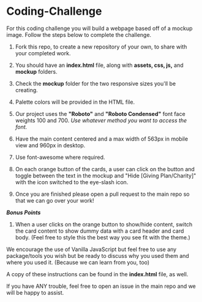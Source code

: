 # Coding-Challenge

For this coding challenge you will build a webpage based off of a mockup image.
Follow the steps below to complete the challenge.

1. Fork this repo, to create a new repository of your own, to share with your completed work.

2. You should have an **index.html** file, along with **assets, css, js,** and **mockup** folders.

3. Check the **mockup** folder for the two responsive sizes you'll be creating.

4. Palette colors will be provided in the HTML file.

5. Our project uses the **"Roboto"** and **"Roboto Condensed"** font face weights 100 and 700. _Use whatever method you want to access the font._

6. Have the main content centered and a max width of 563px in mobile view and 960px in desktop.

7. Use font-awesome where required.

8. On each orange button of the cards, a user can click on the button and toggle between the text in the mockup and "Hide [Giving Plan/Charity]" with the icon switched to the eye-slash icon.

9. Once you are finished please open a pull request to the main repo so that we can go over your work!

**_Bonus Points_** 

1. When a user clicks on the orange button to show/hide content, switch the card content to show dummy data with a card header and card body. (Feel free to style this the best way you see fit with the theme.)

We encourage the use of Vanilla JavaScript but feel free to use any package/tools you wish but be ready to discuss why you used them and where you used it. (Because we can learn from you, too)

A copy of these instructions can be found in the **index.html** file, as well.

If you have ANY trouble, feel free to open an issue in the main repo and we will be happy to assist.
